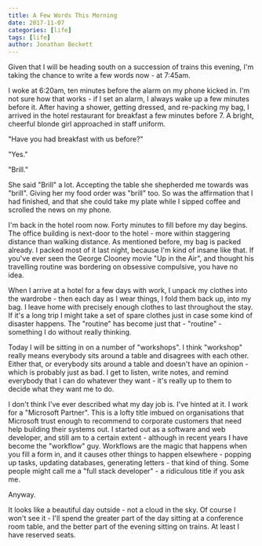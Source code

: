 ```yaml
---
title: A Few Words This Morning
date: 2017-11-07
categories: [life]
tags: [life]
author: Jonathan Beckett
---
```


Given that I will be heading south on a succession of trains this evening, I'm taking the chance to write a few words now - at 7:45am.

I woke at 6:20am, ten minutes before the alarm on my phone kicked in. I'm not sure how that works - if I set an alarm, I always wake up a few minutes before it. After having a shower, getting dressed, and re-packing my bag, I arrived in the hotel restaurant for breakfast a few minutes before 7. A bright, cheerful blonde girl approached in staff uniform.

"Have you had breakfast with us before?"

"Yes."

"Brill."

She said "Brill" a lot. Accepting the table she shepherded me towards was "brill". Giving her my food order was "brill" too. So was the affirmation that I had finished, and that she could take my plate while I sipped coffee and scrolled the news on my phone.

I'm back in the hotel room now. Forty minutes to fill before my day begins. The office building is next-door to the hotel - more within staggering distance than walking distance. As mentioned before, my bag is packed already. I packed most of it last night, because I'm kind of insane like that. If you've ever seen the George Clooney movie "Up in the Air", and thought his travelling routine was bordering on obsessive compulsive, you have no idea.

When I arrive at a hotel for a few days with work, I unpack my clothes into the wardrobe - then each day as I wear things, I fold them back up, into my bag. I leave home with precisely enough clothes to last throughout the stay. If it's a long trip I might take a set of spare clothes just in case some kind of disaster happens. The "routine" has become just that - "routine" - something I do without really thinking.

Today I will be sitting in on a number of "workshops". I think "workshop" really means everybody sits around a table and disagrees with each other. Either that, or everybody sits around a table and doesn't have an opinion - which is probably just as bad. I get to listen, write notes, and remind everybody that I can do whatever they want - it's really up to them to decide what they want me to do.

I don't think I've ever described what my day job is. I've hinted at it. I work for a "Microsoft Partner". This is a lofty title imbued on organisations that Microsoft trust enough to recommend to corporate customers that need help building their systems out. I started out as a software and web developer, and still am to a certain extent - although in recent years I have become the "workflow" guy. Workflows are the magic that happens when you fill a form in, and it causes other things to happen elsewhere - popping up tasks, updating databases, generating letters - that kind of thing. Some people might call me a "full stack developer" - a ridiculous title if you ask me.

Anyway.

It looks like a beautiful day outside - not a cloud in the sky. Of course I won't see it - I'll spend the greater part of the day sitting at a conference room table, and the better part of the evening sitting on trains. At least I have reserved seats.